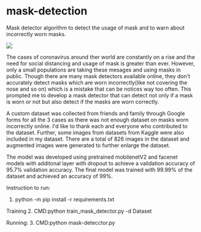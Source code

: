# mask-detection
Mask detector algorithm to detect the usage of mask and to warn about incorrectly worn masks.

![](demo/demo.gif)

The cases of coronavirus around ther world are constantly on a rise and the need for social distancing and usage of mask is greater than ever. However, only a small populations are taking these mesages and using masks in public. Though there are many mask detectors available online, they don't accurately detect masks which are worn incorrectly(like not covering the nose and so on) which is a mistake that can be notices way too often. This prompted me to develop a mask detector that can detect not only if a mask is worn or not but also detect if the masks are worn correctly.

A custom dataset was collected from friends and family through Google forms for all the 3 cases as there was not enough dataset on masks worn incorrectly online. I'd like to thank each and everyone who contributed to the dataset. Further, some images from datasets from Kaggle were also included in my dataset. There are a total of 826 images in the dataset and augmented images were generated to further enlarge the dataset.

The model was developed using pretrained mobilenetV2 and facenet models with additonal layer with dropout to achieve a validation accuracy of 95.7% validation accuracy. The final model was trained with 99.99% of the dataset and achieved an accuracy of 99%.


Instruction to run:
1. python -m pip install -r requirements.txt

Training
2. CMD:python train_mask_detector.py -d Dataset

Running:
3. CMD:python mask-detecctor.py



